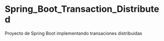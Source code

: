 # Spring_Boot_Transaction_Distributed

Proyecto de Spring Boot implementando transaciones distribuidas